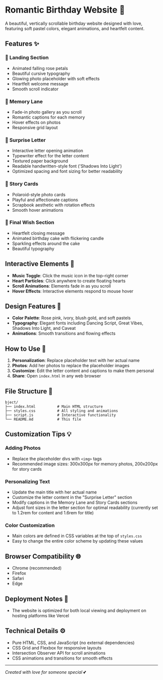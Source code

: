 # Romantic Birthday Website 💖

A beautiful, vertically scrollable birthday website designed with love, featuring soft pastel colors, elegant animations, and heartfelt content.

## Features ✨

### 🌸 Landing Section
- Animated falling rose petals
- Beautiful cursive typography
- Glowing photo placeholder with soft effects
- Heartfelt welcome message
- Smooth scroll indicator

### 📸 Memory Lane
- Fade-in photo gallery as you scroll
- Romantic captions for each memory
- Hover effects on photos
- Responsive grid layout

### 💌 Surprise Letter
- Interactive letter opening animation
- Typewriter effect for the letter content
- Textured paper background
- Readable handwritten-style font ('Shadows Into Light')
- Optimized spacing and font sizing for better readability

### 🎴 Story Cards
- Polaroid-style photo cards
- Playful and affectionate captions
- Scrapbook aesthetic with rotation effects
- Smooth hover animations

### 🎂 Final Wish Section
- Heartfelt closing message
- Animated birthday cake with flickering candle
- Sparkling effects around the cake
- Beautiful typography

## Interactive Elements 🎵

- **Music Toggle**: Click the music icon in the top-right corner
- **Heart Particles**: Click anywhere to create floating hearts
- **Scroll Animations**: Elements fade in as you scroll
- **Hover Effects**: Interactive elements respond to mouse hover

## Design Features 🎨

- **Color Palette**: Rose pink, ivory, blush gold, and soft pastels
- **Typography**: Elegant fonts including Dancing Script, Great Vibes, Shadows Into Light, and Caveat
- **Animations**: Smooth transitions and flowing effects

## How to Use 📝

1. **Personalization**: Replace placeholder text with her actual name
2. **Photos**: Add her photos to replace the placeholder images
3. **Customize**: Edit the letter content and captions to make them personal
4. **Share**: Open `index.html` in any web browser

## File Structure 📁

```
bject/
├── index.html          # Main HTML structure
├── styles.css          # All styling and animations
├── script.js           # Interactive functionality
└── README.md           # This file
```

## Customization Tips 💡

### Adding Photos
- Replace the placeholder divs with `<img>` tags
- Recommended image sizes: 300x300px for memory photos, 200x200px for story cards

### Personalizing Text
- Update the main title with her actual name
- Customize the letter content in the "Surprise Letter" section
- Modify captions in the Memory Lane and Story Cards sections
- Adjust font sizes in the letter section for optimal readability (currently set to 1.2rem for content and 1.6rem for title)

### Color Customization
- Main colors are defined in CSS variables at the top of `styles.css`
- Easy to change the entire color scheme by updating these values

## Browser Compatibility 🌐

- Chrome (recommended)
- Firefox
- Safari
- Edge

## Deployment Notes 🚀

- The website is optimized for both local viewing and deployment on hosting platforms like Vercel

## Technical Details ⚙️

- Pure HTML, CSS, and JavaScript (no external dependencies)
- CSS Grid and Flexbox for responsive layouts
- Intersection Observer API for scroll animations
- CSS animations and transitions for smooth effects

---

*Created with love for someone special* 💕